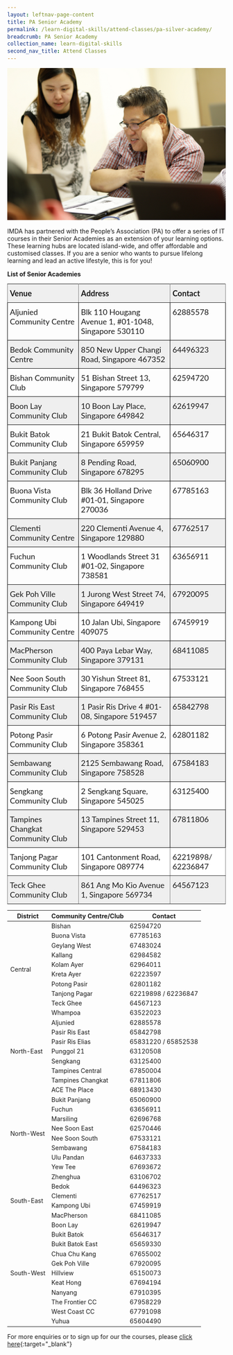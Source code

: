 ```yaml
---
layout: leftnav-page-content
title: PA Senior Academy
permalink: /learn-digital-skills/attend-classes/pa-silver-academy/
breadcrumb: PA Senior Academy
collection_name: learn-digital-skills
second_nav_title: Attend Classes
---
```


![pasa](/images/learn-digital-skills/pa-senior-academy/pa-senior-academy.jpeg)

IMDA has partnered with the People’s Association (PA) to offer a series of IT courses in their Senior Academies as an extension of your learning options. These learning hubs are located island-wide, and offer affordable and customised classes.
If you are a senior who wants to pursue lifelong learning and lead an active lifestyle, this is for you!

**List of Senior Academies**


<style type="text/css">
.tg  {border-collapse:collapse;border-spacing:0;}
.tg td{font-family:Lato;font-size:18px;padding:10px 5px;border-style:solid;border-width:1px;overflow:hidden;word-break:normal;border-color:black;}
.tg th{font-family:Lato;font-size:18px;font-weight:normal;padding:10px 5px;border-style:solid;border-width:1px;overflow:hidden;word-break:normal;border-color:black;}
.tg .tg-kftd{background-color:#efefef;text-align:left;vertical-align:top}
.tg .tg-dvid{font-weight:bold;background-color:#efefef;border-color:inherit;text-align:left;vertical-align:top}
.tg .tg-0lax{text-align:left;vertical-align:top}
.tg .tg-c6of{background-color:#ffffff;border-color:inherit;text-align:left;vertical-align:top}
.tg .tg-y698{background-color:#efefef;border-color:inherit;text-align:left;vertical-align:top}
  .content table td, .content table th{
  border:1px solid;
}

.content table tbody tr:last-child td, .content table tbody tr:last-child th{
  border-bottom-width:thin;
}
</style>
<table class="tg">
  <tr>
    <th class="tg-dvid">Venue</th>
    <th class="tg-dvid">Address</th>
    <th class="tg-dvid">Contact</th>
  </tr>
  <tr>
    <td class="tg-0lax">Aljunied Community Centre</td>
    <td class="tg-0lax">Blk 110 Hougang Avenue 1, #01-1048, Singapore 530110</td>
    <td class="tg-0lax">62885578</td>
  </tr>
  <tr>
    <td class="tg-kftd">Bedok Community Centre</td>
    <td class="tg-kftd">850 New Upper Changi Road, Singapore 467352</td>
    <td class="tg-kftd">64496323</td>
  </tr>
  <tr>
    <td class="tg-0lax">Bishan Community Club</td>
    <td class="tg-0lax">51 Bishan Street 13, Singapore 579799</td>
    <td class="tg-0lax">62594720</td>
  </tr>
  <tr>
    <td class="tg-kftd">Boon Lay Community Club</td>
    <td class="tg-kftd">10 Boon Lay Place, Singapore 649842</td>
    <td class="tg-kftd">62619947</td>
  </tr>
  <tr>
    <td class="tg-0lax">Bukit Batok Community Club</td>
    <td class="tg-0lax">21 Bukit Batok Central, Singapore 659959</td>
    <td class="tg-0lax">65646317</td>
  </tr>
  <tr>
    <td class="tg-kftd">Bukit Panjang Community Club</td>
    <td class="tg-kftd">8 Pending Road, Singapore 678295</td>
    <td class="tg-kftd">65060900</td>
  </tr>
  <tr>
    <td class="tg-0lax">Buona Vista Community Club</td>
    <td class="tg-0lax">Blk 36 Holland Drive #01-01, Singapore 270036</td>
    <td class="tg-0lax">67785163</td>
  </tr>
  <tr>
    <td class="tg-kftd">Clementi Community Centre</td>
    <td class="tg-kftd">220 Clementi Avenue 4, Singapore 129880</td>
    <td class="tg-kftd">67762517</td>
  </tr>
  <tr>
    <td class="tg-0lax">Fuchun Community Club</td>
    <td class="tg-0lax">1 Woodlands Street 31 #01-02, Singapore 738581</td>
    <td class="tg-0lax">63656911</td>
  </tr>
  <tr>
    <td class="tg-kftd">Gek Poh Ville Community Club</td>
    <td class="tg-kftd">1 Jurong West Street 74, Singapore 649419</td>
    <td class="tg-kftd">67920095</td>
  </tr>
  <tr>
    <td class="tg-0lax">Kampong Ubi Community Centre</td>
    <td class="tg-0lax">10 Jalan Ubi, Singapore 409075</td>
    <td class="tg-0lax">67459919</td>
  </tr>
  <tr>
    <td class="tg-kftd">MacPherson Community Club</td>
    <td class="tg-kftd">400 Paya Lebar Way, Singapore 379131</td>
    <td class="tg-kftd">68411085</td>
  </tr>
  <tr>
    <td class="tg-0lax">Nee Soon South Community Club</td>
    <td class="tg-0lax">30 Yishun Street 81, Singapore 768455</td>
    <td class="tg-0lax">67533121</td>
  </tr>
  <tr>
    <td class="tg-kftd">Pasir Ris East Community Club</td>
    <td class="tg-kftd">1 Pasir Ris Drive 4 #01-08, Singapore 519457</td>
    <td class="tg-kftd">65842798</td>
  </tr>
  <tr>
    <td class="tg-0lax">Potong Pasir Community Club</td>
    <td class="tg-0lax">6 Potong Pasir Avenue 2, Singapore 358361</td>
    <td class="tg-0lax">62801182</td>
  </tr>
  <tr>
    <td class="tg-kftd">Sembawang Community Club</td>
    <td class="tg-kftd">2125 Sembawang Road, Singapore 758528</td>
    <td class="tg-kftd">67584183</td>
  </tr>
  <tr>
    <td class="tg-0lax">Sengkang Community Club</td>
    <td class="tg-0lax">2 Sengkang Square, Singapore 545025</td>
    <td class="tg-0lax">63125400</td>
  </tr>
  <tr>
    <td class="tg-kftd">Tampines Changkat Community Club</td>
    <td class="tg-kftd">13 Tampines Street 11, Singapore 529453</td>
    <td class="tg-kftd">67811806</td>
  </tr>
  <tr>
    <td class="tg-c6of">Tanjong Pagar Community Club</td>
    <td class="tg-c6of">101 Cantonment Road, Singapore 089774</td>
    <td class="tg-c6of">62219898/ 62236847</td>
  </tr>
  <tr>
    <td class="tg-y698">Teck Ghee Community Club</td>
    <td class="tg-y698">861 Ang Mo Kio Avenue 1, Singapore 569734</td>
    <td class="tg-y698">64567123</td>
  </tr>
</table>

<table>
    <thead>
        <tr>
            <th>District</th>
            <th>Community Centre/Club</th>
            <th>Contact</th>
        </tr>
    </thead>
    <tbody>
        <tr>
            <td rowspan=10>Central</td>
            <td>Bishan</td>
            <td>62594720</td>
        </tr>
        <tr>
            <td>Buona Vista</td>
            <td>67785163</td>
        </tr>
        <tr>
            <td>Geylang West</td>
            <td>67483024</td>
        </tr>
        <tr>
            <td>Kallang</td>
            <td>62984582</td>
        </tr>
        <tr>
            <td>Kolam Ayer</td>
            <td>62964011</td>
        </tr>
        <tr>
            <td>Kreta Ayer</td>
            <td>62223597</td>
        </tr>
        <tr>
            <td>Potong Pasir</td>
            <td>62801182</td>
        </tr>
        <tr>
            <td>Tanjong Pagar</td>
            <td>62219898 / 62236847</td>
        </tr>
        <tr>
            <td>Teck Ghee</td>
            <td>64567123</td>
        </tr>
        <tr>
            <td>Whampoa</td>
            <td>63522023</td>
        </tr>
        <tr>
            <td rowspan=7>North-East</td>
            <td>Aljunied</td>
            <td>62885578</td>
        </tr>
        <tr>
            <td>Pasir Ris East</td>
            <td>65842798</td>
        </tr>
        <tr>
            <td>Pasir Ris Elias</td>
            <td>65831220 / 65852538</td>
        </tr>
        <tr>
            <td>Punggol 21</td>
            <td>63120508</td>
        </tr>
        <tr>
            <td>Sengkang</td>
            <td>63125400</td>
        </tr>
        <tr>
            <td>Tampines Central</td>
            <td>67850004</td>
        </tr>
        <tr>
            <td>Tampines Changkat</td>
            <td>67811806</td>
        </tr>
        <tr>
            <td rowspan=10>North-West</td>
            <td>ACE The Place</td>
            <td>68913430</td>
        <tr>
            <td>Bukit Panjang</td>
            <td>65060900</td>
        </tr>
        <tr>
            <td>Fuchun</td>
            <td>63656911</td>
        </tr>
        <tr>
            <td>Marsiling</td>
            <td>62696768</td>
        </tr>
        <tr>
            <td>Nee Soon East</td>
            <td>62570446</td>
        </tr>
        <tr>
            <td>Nee Soon South</td>
            <td>67533121</td>
        </tr>
        <tr>
            <td>Sembawang</td>
            <td>67584183</td>
        </tr>
        <tr>
            <td>Ulu Pandan</td>
            <td>64637333</td>
        </tr>
        <tr>
            <td>Yew Tee</td>
            <td>67693672</td>
        </tr>
        <tr>
            <td>Zhenghua</td>
            <td>63106702</td>
        </tr>
        <tr>
            <td rowspan=4>South-East</td>
            <td>Bedok</td>
            <td>64496323</td>
        <tr>
            <td>Clementi</td>
            <td>67762517</td>
        </tr>
        <tr>
            <td>Kampong Ubi</td>
            <td>67459919</td>
        <tr>
            <td>MacPherson</td>
            <td>68411085</td>
            </tr>
        <tr>
            <td rowspan=11>South-West</td>
            <td>Boon Lay</td>
            <td>62619947</td>
        </tr>
        <tr>
            <td>Bukit Batok</td>
            <td>65646317</td>
        </tr>
        <tr>
            <td>Bukit Batok East</td>
            <td>65659330</td>
        </tr>
        <tr>
            <td>Chua Chu Kang</td>
            <td>67655002</td>
        </tr>
        <tr>
            <td>Gek Poh Ville</td>
            <td>67920095</td>
        </tr>
        <tr>
            <td>Hillview</td>
            <td>65150073</td>
        </tr>
        <tr>
            <td>Keat Hong</td>
            <td>67694194</td>
        </tr>
        <tr>
            <td>Nanyang</td>
            <td>67910395</td>
        </tr>
        <tr>
            <td>The Frontier CC</td>
            <td>67958229</td>
        </tr>
        <tr>
            <td>West Coast CC</td>
            <td>67791098</td>
        </tr>
        <tr>
            <td>Yuhua</td>
            <td>65604490</td>
        </tr>
        </tbody>
</table>

For more enquiries or to sign up for our the courses, please [click here](https://www.pa.gov.sg/our-programmes/lifeskills-and-lifestyle/senior-academy){:target="_blank"}

